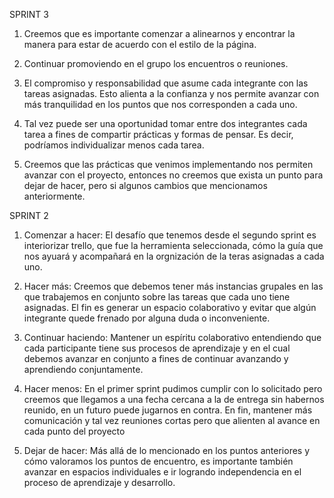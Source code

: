 SPRINT 3

1) Creemos que es importante comenzar a alinearnos y encontrar la manera para estar de acuerdo con el estilo de la página. 

2) Continuar promoviendo en el grupo los encuentros o reuniones. 

3) El compromiso y responsabilidad que asume cada integrante con las tareas asignadas. Esto alienta a la confianza y nos permite avanzar con más tranquilidad en los puntos que nos corresponden a cada uno. 

4) Tal vez puede ser una oportunidad tomar entre dos integrantes cada tarea a fines de compartir prácticas y formas de pensar. Es decir, podríamos individualizar menos cada tarea. 

5) Creemos que las prácticas que venimos implementando nos permiten avanzar con el proyecto, entonces no creemos que exista un punto para dejar de hacer, pero si algunos cambios que mencionamos anteriormente. 


SPRINT 2

1) Comenzar a hacer: 
    El desafío que tenemos desde el segundo sprint es interiorizar trello, que fue la herramienta seleccionada, cómo la guía que nos ayuará y acompañará en la orgnización de la teras asignadas a cada uno. 

2) Hacer más:
    Creemos que debemos tener más instancias grupales en las que trabajemos en conjunto sobre las tareas que cada uno tiene asignadas. El fin es generar un espacio colaborativo y evitar que algún integrante quede frenado por alguna duda o inconveniente.

3) Continuar haciendo:
    Mantener un espíritu colaborativo entendiendo que cada participante tiene sus procesos de aprendizaje y en el cual debemos avanzar en conjunto a fines de continuar avanzando y aprendiendo conjuntamente. 

4) Hacer menos:
    En el primer sprint pudimos cumplir con lo solicitado pero creemos que llegamos a una fecha cercana a la de entrega sin habernos reunido, en un futuro puede jugarnos en contra. En fin, mantener más comunicación y tal vez reuniones cortas pero que alienten al avance en cada punto del proyecto 

5) Dejar de hacer:
    Más allá de lo mencionado en los puntos anteriores y cómo valoramos los puntos de encuentro, es importante también avanzar en espacios individuales e ir logrando independencia en el proceso de aprendizaje y desarrollo. 